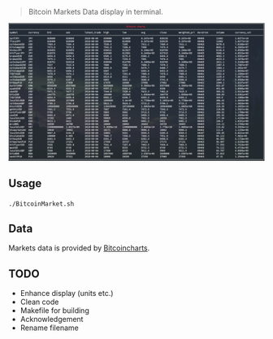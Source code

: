 > Bitcoin Markets Data display in terminal.

![Screenshot](./img/screenshot.png) 

Usage
-----

`./BitcoinMarket.sh`

Data
----

Markets data is provided by [Bitcoincharts](https://bitcoincharts.com/about/markets-api/).


TODO
----

* Enhance display (units etc.)
* Clean code
* Makefile for building 
* Acknowledgement
* Rename filename
